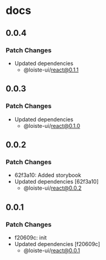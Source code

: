 # docs

## 0.0.4

### Patch Changes

- Updated dependencies
  - @loiste-ui/react@0.1.1

## 0.0.3

### Patch Changes

- Updated dependencies
  - @loiste-ui/react@0.1.0

## 0.0.2

### Patch Changes

- 62f3a10: Added storybook
- Updated dependencies [62f3a10]
  - @loiste-ui/react@0.0.2

## 0.0.1

### Patch Changes

- f20609c: init
- Updated dependencies [f20609c]
  - @loiste-ui/react@0.0.1
